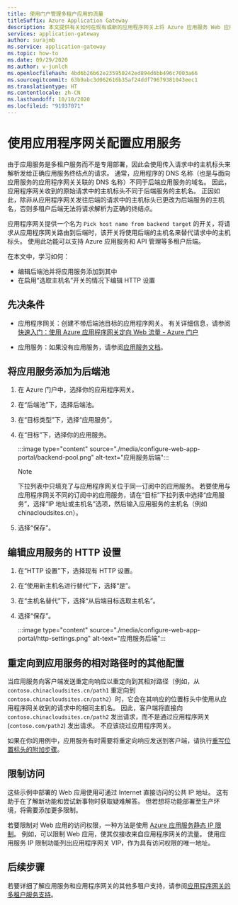 ```yaml
---
title: 使用门户管理多租户应用的流量
titleSuffix: Azure Application Gateway
description: 本文提供有关如何在现有或新的应用程序网关上将 Azure 应用服务 Web 应用配置为后端池成员的指导。
services: application-gateway
author: surajmb
ms.service: application-gateway
ms.topic: how-to
ms.date: 09/29/2020
ms.author: v-junlch
ms.openlocfilehash: 4bd6b26b62e235950242ed894d6bb496c7003a66
ms.sourcegitcommit: 63b9abc3d062616b35af24ddf79679381043eec1
ms.translationtype: HT
ms.contentlocale: zh-CN
ms.lasthandoff: 10/10/2020
ms.locfileid: "91937071"
---
```

# <a name="configure-app-service-with-application-gateway"></a>使用应用程序网关配置应用服务

由于应用服务是多租户服务而不是专用部署，因此会使用传入请求中的主机标头来解析发给正确应用服务终结点的请求。 通常，应用程序的 DNS 名称（也是与面向应用服务的应用程序网关关联的 DNS 名称）不同于后端应用服务的域名。 因此，应用程序网关收到的原始请求中的主机标头不同于后端服务的主机名。 正因如此，除非从应用程序网关发往后端的请求中的主机标头已更改为后端服务的主机名，否则多租户后端无法将请求解析为正确的终结点。

应用程序网关提供一个名为 `Pick host name from backend target` 的开关，将请求从应用程序网关路由到后端时，该开关将使用后端的主机名来替代请求中的主机标头。 使用此功能可以支持 Azure 应用服务和 API 管理等多租户后端。 

在本文中，学习如何：

- 编辑后端池并将应用服务添加到其中
- 在启用“选取主机名”开关的情况下编辑 HTTP 设置

## <a name="prerequisites"></a>先决条件

- 应用程序网关：创建不带后端池目标的应用程序网关。 有关详细信息，请参阅[快速入门：使用 Azure 应用程序网关定向 Web 流量 - Azure 门户](quick-create-portal.md)

- 应用服务：如果没有应用服务，请参阅[应用服务文档](/app-service/)。

## <a name="add-app-service-as-backend-pool"></a>将应用服务添加为后端池

1. 在 Azure 门户中，选择你的应用程序网关。

2. 在“后端池”下，选择后端池。

4. 在“目标类型”下，选择“应用服务”。 

5. 在“目标”下，选择你的应用服务。

   :::image type="content" source="./media/configure-web-app-portal/backend-pool.png" alt-text="应用服务后端":::
   
   > [!NOTE]
   > 下拉列表中只填充了与应用程序网关位于同一订阅中的应用服务。 若要使用与应用程序网关不同的订阅中的应用服务，请在“目标”下拉列表中选择“应用服务”，选择“IP 地址或主机名”选项，然后输入应用服务的主机名（例如   chinacloudsites.cn）。
1. 选择“保存”。 

## <a name="edit-http-settings-for-app-service"></a>编辑应用服务的 HTTP 设置

1. 在“HTTP 设置”下，选择现有 HTTP 设置。

2. 在“使用新主机名进行替代”下，选择“是”。
3. 在“主机名替代”下，选择“从后端目标选取主机名”。
4. 选择“保存”。 

   :::image type="content" source="./media/configure-web-app-portal/http-settings.png" alt-text="应用服务后端":::

## <a name="additional-configuration-in-case-of-redirection-to-app-services-relative-path"></a>重定向到应用服务的相对路径时的其他配置

当应用服务向客户端发送重定向响应以重定向到其相对路径（例如，从 `contoso.chinacloudsites.cn/path1` 重定向到 `contoso.chinacloudsites.cn/path2`）时，它会在其响应的位置标头中使用从应用程序网关收到的请求中的相同主机名。 因此，客户端将直接向 `contoso.chinacloudsites.cn/path2` 发出请求，而不是通过应用程序网关 (`contoso.com/path2`) 发出请求。 不应该绕过应用程序网关。

如果在你的用例中，应用服务有时需要将重定向响应发送到客户端，请执行[重写位置标头的附加步骤](/application-gateway/troubleshoot-app-service-redirection-app-service-url#sample-configuration)。

## <a name="restrict-access"></a>限制访问

这些示例中部署的 Web 应用使用可通过 Internet 直接访问的公共 IP 地址。 这有助于在了解新功能和尝试新事物时获取疑难解答。 但若想将功能部署至生产环境，将需要添加更多限制。

若要限制对 Web 应用的访问权限，一种方法是使用 [Azure 应用服务静态 IP 限制](../app-service/app-service-ip-restrictions.md)。 例如，可以限制 Web 应用，使其仅接收来自应用程序网关的流量。 使用应用服务 IP 限制功能列出应用程序网关 VIP，作为具有访问权限的唯一地址。

## <a name="next-steps"></a>后续步骤

若要详细了解应用服务和应用程序网关的其他多租户支持，请参阅[应用程序网关的多租户服务支持](/application-gateway/application-gateway-web-app-overview)。

